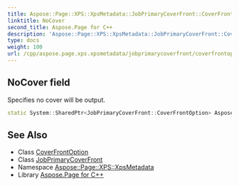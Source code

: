 ```yaml
---
title: Aspose::Page::XPS::XpsMetadata::JobPrimaryCoverFront::CoverFrontOption::NoCover field
linktitle: NoCover
second_title: Aspose.Page for C++
description: 'Aspose::Page::XPS::XpsMetadata::JobPrimaryCoverFront::CoverFrontOption::NoCover field. Specifies no cover will be output in C++.'
type: docs
weight: 100
url: /cpp/aspose.page.xps.xpsmetadata/jobprimarycoverfront/coverfrontoption/nocover/
---
```

## NoCover field


Specifies no cover will be output.

```cpp
static System::SharedPtr<JobPrimaryCoverFront::CoverFrontOption> Aspose::Page::XPS::XpsMetadata::JobPrimaryCoverFront::CoverFrontOption::NoCover
```

## See Also

* Class [CoverFrontOption](../)
* Class [JobPrimaryCoverFront](../../)
* Namespace [Aspose::Page::XPS::XpsMetadata](../../../)
* Library [Aspose.Page for C++](../../../../)
